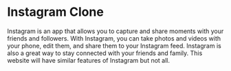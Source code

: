 # Instagram Clone
<p> Instagram is an app that allows you to capture and share moments with your friends and followers. With Instagram, you can take photos and videos with your phone, edit them, and share them to your Instagram feed. Instagram is also a great way to stay connected with your friends and family. This website will have similar features of Instagram but not all. </p>
